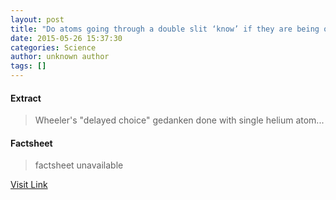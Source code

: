 ```yaml
---
layout: post
title: "Do atoms going through a double slit ‘know’ if they are being observed?"
date: 2015-05-26 15:37:30
categories: Science
author: unknown author
tags: []
---
```



#### Extract
>Wheeler's "delayed choice" gedanken done with single helium atom...

#### Factsheet
>factsheet unavailable

[Visit Link](http://feedproxy.google.com/~r/PhysicsWorld/~3/mPjsL1YzcxA/do-atoms-going-through-a-double-slit-know-if-they-are-being-observed)


